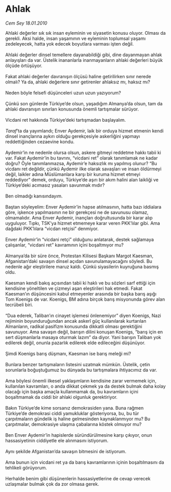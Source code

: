 # Ahlak

*Cem Sey 18.01.2010*

<div class="taraf_structure_2col_1zq">
<div class="margen_n">



 <p>Ahlaki değerler sık sık insan eyleminin ve siyasetin konusu oluyor. Olması da gerekli. Aksi halde, insan yaşamının ve eyleminin toplumsal yaşamı zedeleyecek, hatta yok edecek boyutlara varması işten değil. <br/><br/>Ahlaki değerler dinsel temellere dayanabildiği gibi, dine dayanmayan ahlak anlayışları da var. Üstelik inananlarla inanmayanların ahlaki değerleri büyük ölçüde örtüşüyor. <br/><br/>Fakat ahlaki değerler davranışın ölçüsü haline getirilirken sınır nerede olmalı? Ya da, ahlaki değerlere sınır getirenler ahlaksız mı, haksız mı?<br/><br/>Neden böyle felsefi düşünceleri uzun uzun yazıyorum? <br/><br/>Çünkü son günlerde Türkiye’de olsun, yaşadığım Almanya’da olsun, tam da ahlaki davranışın sınırları konusunda önemli tartışmalar sürüyor. <br/><br/>Vicdani ret hakkında Türkiye’deki tartışmadan başlayalım.<i> <br/><br/>Taraf</i>’ta da yayımlandı; Enver Aydemir, laik bir orduya hizmet etmenin kendi dinsel inançlarına aykırı olduğu gerekçesiyle askerliğini yapmayı reddettiğinden cezaevine kondu. <br/><br/>Aydemir’in ne nedenle olursa olsun, askere gitmeyi reddetme hakkı tabii ki var. Fakat Aydemir’in bu tavrını, “vicdani ret” olarak tanımlamak ne kadar doğru? Öyle tanımlanmazsa, Aydemir’e haksızlık mı yapılmış olunur? “Bu vicdanı ret değildir, çünkü Aydemir ilke olarak savaşları ve insan öldürmeyi değil, laikler adına Müslümanlara karşı bir kuruma hizmet etmeyi reddediyor” demek, orduyu, Türkiye’de aşırı bir akım halini alan laikliği ve Türkiye’deki acımasız yasaları savunmak mıdır? <br/><br/>Ben olmadığı kanısındayım. <br/><br/>Baştan söyleyelim: Enver Aydemir’in hapse atılmasının, hatta bazı iddialara göre, işkence yapılmasının ne bir gerekçesi ne de savunusu olamaz, olmamalıdır. Ama Enver Aydemir, inançları doğrultusunda bir karar alıp uyguluyor. Tıpkı, TSK’ya hizmet etmemeye karar veren PKK’lılar gibi. Ama dağdaki PKK’lılara “vicdan retçisi” denmiyor. <br/><br/>Enver Aydemir’in “vicdani retçi” olduğunu anlatarak, destek sağlamaya çalışanlar, “vicdani ret” kavramının içini boşaltmıyor mu? <br/><br/>Almanya’da bir süre önce, Protestan Kilisesi Başkanı Margot Kaesman, Afganistan’daki savaşın dinsel açıdan savunulamayacağını söyledi. Bu nedenle ağır eleştirilere maruz kaldı. Çünkü siyasilerin kuyruğuna basmış oldu. <br/><br/>Kaesman kendi bakış açısından tabii ki haklı ve bu sözleri sarf ettiği için kendisine yöneltilen ve çizmeyi aşan eleştirileri hak etmedi. Fakat Kaesman’ın düşüncesini kabul etmeyenler arasında bir başka barış aşığı Tom Koenigs de var. Koenigs, BM adına birçok barış misyonunda görev alan tecrübeli biri. <br/><br/>“Dua ederek, Taliban’ın cinayet işlemesi önlenemiyor” diyen Koenigs, Nazi rejiminin boyunduruğundan ancak askerî güç kullanılarak kurtarılan Almanların, radikal pasifizm konusunda dikkatli olması gerektiğini savunuyor. Ama savaşın değil, barışın dilini konuşan Koenigs, “barış için en sert düşmanlarla masaya oturmak lazım” da diyor. Yani barışın Taliban yok edilerek değil, onunla pazarlık edilerek elde edileceğini düşünüyor. <br/><br/>Şimdi Koenigs barış düşmanı, Kaesman ise barış meleği mi? <br/><br/>Bunlara benzer tartışmaların listesini uzatmak mümkün. Üstelik, çetin sorunlarla boğuştuğumuz bu dünyada bu tartışmalara ihtiyacımız da var. <br/><br/>Ama böylesi önemli ilkesel yaklaşımların kendisine zarar vermemek için, kullanılan kavramları, o anda dikkat çekmek ya da destek bulmak daha kolay olacağı için başka amaçla kullanmamak da, bu kavramların içini boşaltmamak da ciddi bir ahlaki olgunluk gerektiriyor. <br/><br/>Bakın Türkiye’de kime sorsanız demokrasiden yana. Buna rağmen Türkiye’de demokrasi ciddi yamukluklar gösteriyorsa, bu, bu tür çarpıtmaların gündelik iş haline gelmesinden kaynaklanmıyor mu? Bu çarpıtmalar, demokrasiye ulaşma çabalarına köstek olmuyor mu? <br/><br/>Ben Enver Aydemir’in hapislerde süründürülmesine karşı çıkıyor, onun hassasiyetinin ciddiyetle ele alınmasını istiyorum. <br/><br/>Aynı şekilde Afganistan’da savaşın bitmesini de istiyorum. <br/><br/>Ama bunun için vicdani ret ya da barış kavramlarının içinin boşaltılmasını da tehlikeli görüyorum. <br/><br/>Herhalde benim gibi düşünenlerin hassasiyetlerine de cevap verecek uzlaşmalar bulmak çok da zor olmasa gerek.</p>
<br/>
<br/>
<br/>



<br/>


<div id="taraf_not">
</div>

</div>


</div>
